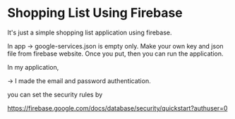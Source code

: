 # Shopping List Using Firebase

It's just a simple shopping list application using firebase.

In app -> google-services.json is empty only. Make your own key and json file from firebase website. Once you put, then you can run the application.


In my application, 

 -> I made the email and password authentication.
 
 you can set the security rules by
 
 https://firebase.google.com/docs/database/security/quickstart?authuser=0
 
 